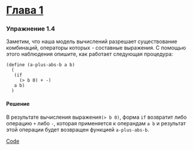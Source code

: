 # [Глава 1](../index.md#Глава-1-Построение-абстракций-с-помощью-процедур)

### Упражнение 1.4
Заметим, что наша модель вычислений разрешает существование комбинаций, операторы которых - составные выражения. С помощью этого наблюдения опишите, как работает следующая процедура:

```racket
(define (a-plus-abs-b a b)
  (
   (if
     (> b 0) + -)
   a b)
  )
```

#### Решение
В результате вычисления выражения`(> b 0)`, форма `if` возвратит либо операцию `+` либо `-`, которая применяется к операндам `a b` и результат этой операции будет возвращен функцией `a-plus-abs-b`.

[Code](../../src/sicp/chapter01/1_04.rkt)

